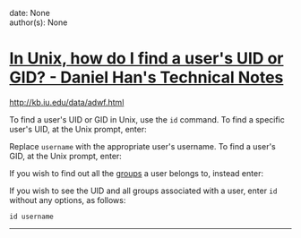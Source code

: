 
date: None  
author(s): None  

# [In Unix, how do I find a user's UID or GID? - Daniel Han's Technical Notes](https://sites.google.com/site/xiangyangsite/home/technical-tips/linux-unix/administrations/in-unix-how-do-i-find-a-user-s-uid-or-gid)

<http://kb.iu.edu/data/adwf.html>

To find a user's UID or GID in Unix, use the `id` command. To find a specific user's UID, at the Unix prompt, enter:

Replace `username` with the appropriate user's username. To find a user's GID, at the Unix prompt, enter:

If you wish to find out all the [groups](http://kb.indiana.edu/data/aeqw.html) a user belongs to, instead enter:

If you wish to see the UID and all groups associated with a user, enter `id` without any options, as follows:

`id username`

  
  
  
---

